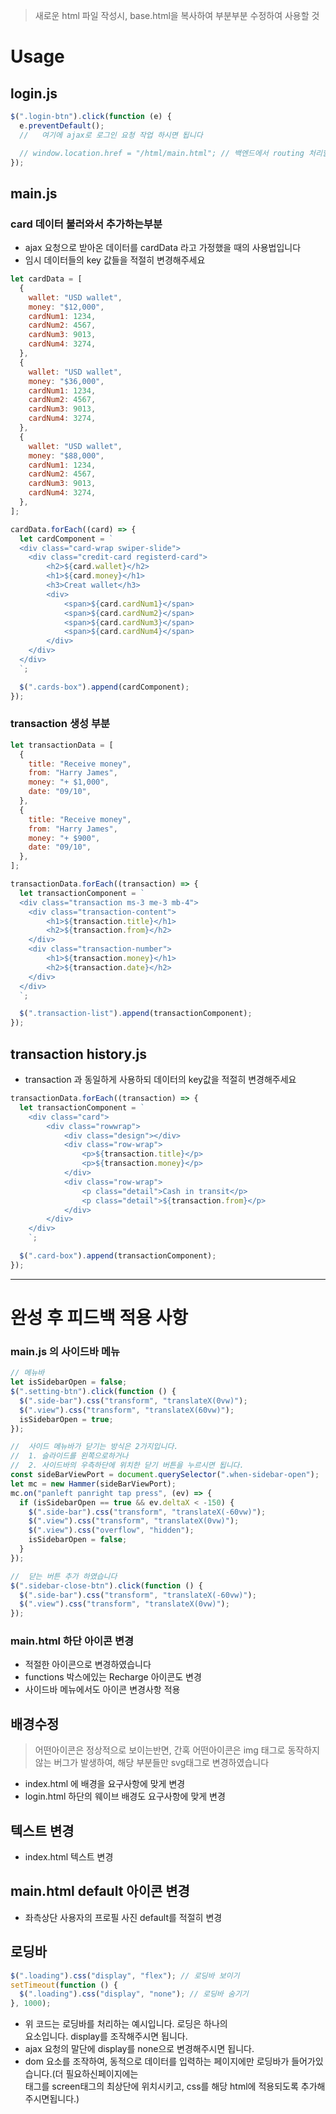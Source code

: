 > 새로운 html 파일 작성시, base.html을 복사하여 부분부분 수정하여 사용할 것

# Usage

## login.js

```js
$(".login-btn").click(function (e) {
  e.preventDefault();
  //   여기에 ajax로 로그인 요청 작업 하시면 됩니다

  // window.location.href = "/html/main.html"; // 백엔드에서 routing 처리할 시 삭제해주세요
});
```

## main.js

### card 데이터 불러와서 추가하는부분

- ajax 요청으로 받아온 데이터를 cardData 라고 가정했을 때의 사용법입니다
- 임시 데이터들의 key 값들을 적절히 변경해주세요

```js
let cardData = [
  {
    wallet: "USD wallet",
    money: "$12,000",
    cardNum1: 1234,
    cardNum2: 4567,
    cardNum3: 9013,
    cardNum4: 3274,
  },
  {
    wallet: "USD wallet",
    money: "$36,000",
    cardNum1: 1234,
    cardNum2: 4567,
    cardNum3: 9013,
    cardNum4: 3274,
  },
  {
    wallet: "USD wallet",
    money: "$88,000",
    cardNum1: 1234,
    cardNum2: 4567,
    cardNum3: 9013,
    cardNum4: 3274,
  },
];

cardData.forEach((card) => {
  let cardComponent = `
  <div class="card-wrap swiper-slide">
    <div class="credit-card registerd-card">
        <h2>${card.wallet}</h2>
        <h1>${card.money}</h1>
        <h3>Creat wallet</h3>
        <div>
            <span>${card.cardNum1}</span>
            <span>${card.cardNum2}</span>
            <span>${card.cardNum3}</span>
            <span>${card.cardNum4}</span>
        </div>
    </div>
  </div>
  `;

  $(".cards-box").append(cardComponent);
});
```

### transaction 생성 부분

```js
let transactionData = [
  {
    title: "Receive money",
    from: "Harry James",
    money: "+ $1,000",
    date: "09/10",
  },
  {
    title: "Receive money",
    from: "Harry James",
    money: "+ $900",
    date: "09/10",
  },
];

transactionData.forEach((transaction) => {
  let transactionComponent = `
  <div class="transaction ms-3 me-3 mb-4">
    <div class="transaction-content">
        <h1>${transaction.title}</h1>
        <h2>${transaction.from}</h2>
    </div>
    <div class="transaction-number">
        <h1>${transaction.money}</h1>
        <h2>${transaction.date}</h2>
    </div>
  </div>
  `;

  $(".transaction-list").append(transactionComponent);
});
```

## transaction history.js

- transaction 과 동일하게 사용하되 데이터의 key값을 적절히 변경해주세요

```js
transactionData.forEach((transaction) => {
  let transactionComponent = `
    <div class="card">
        <div class="rowwrap">
            <div class="design"></div>
            <div class="row-wrap">
                <p>${transaction.title}</p>
                <p>${transaction.money}</p>
            </div>
            <div class="row-wrap">
                <p class="detail">Cash in transit</p>
                <p class="detail">${transaction.from}</p>
            </div>
        </div>
    </div>
    `;

  $(".card-box").append(transactionComponent);
});
```

---

# 완성 후 피드백 적용 사항

### main.js 의 사이드바 메뉴

```js
// 메뉴바
let isSidebarOpen = false;
$(".setting-btn").click(function () {
  $(".side-bar").css("transform", "translateX(0vw)");
  $(".view").css("transform", "translateX(60vw)");
  isSidebarOpen = true;
});

//  사이드 메뉴바가 닫기는 방식은 2가지입니다.
//  1. 슬라이드를 왼쪽으로하거나
//  2. 사이드바의 우측하단에 위치한 닫기 버튼을 누르시면 됩니다.
const sideBarViewPort = document.querySelector(".when-sidebar-open");
let mc = new Hammer(sideBarViewPort);
mc.on("panleft panright tap press", (ev) => {
  if (isSidebarOpen == true && ev.deltaX < -150) {
    $(".side-bar").css("transform", "translateX(-60vw)");
    $(".view").css("transform", "translateX(0vw)");
    $(".view").css("overflow", "hidden");
    isSidebarOpen = false;
  }
});

//  닫는 버튼 추가 하였습니다
$(".sidebar-close-btn").click(function () {
  $(".side-bar").css("transform", "translateX(-60vw)");
  $(".view").css("transform", "translateX(0vw)");
});
```

### main.html 하단 아이콘 변경

- 적절한 아이콘으로 변경하였습니다
- functions 박스에있는 Recharge 아이콘도 변경
- 사이드바 메뉴에서도 아이콘 변경사항 적용

## 배경수정

> 어떤아이콘은 정상적으로 보이는반면, 간혹 어떤아이콘은 img 태그로 동작하지 않는 버그가 발생하여, 해당 부분들만 svg태그로 변경하였습니다

- index.html 에 배경을 요구사항에 맞게 변경
- login.html 하단의 웨이브 배경도 요구사항에 맞게 변경

## 텍스트 변경

- index.html 텍스트 변경

## main.html default 아이콘 변경

- 좌측상단 사용자의 프로필 사진 default를 적절히 변경

## 로딩바

```js
$(".loading").css("display", "flex"); // 로딩바 보이기
setTimeout(function () {
  $(".loading").css("display", "none"); // 로딩바 숨기기
}, 1000);
```

- 위 코드는 로딩바를 처리하는 예시입니다. 로딩은 하나의 <div>요소입니다. display를 조작해주시면 됩니다.
- ajax 요청의 말단에 display를 none으로 변경해주시면 됩니다.
- dom 요소를 조작하여, 동적으로 데이터를 입력하는 페이지에만 로딩바가 들어가있습니다.(더 필요하신페이지에는 <div class="loading"><div/>태그를 screen태그의 최상단에 위치시키고, css를 해당 html에 적용되도록 추가해주시면됩니다.)
